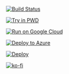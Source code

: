[![Build Status](https://travis-ci.com/lordBN/XploitSPY.svg?branch=master)](https://travis-ci.com/lordBN/XploitSPY)

[![Try in PWD](https://raw.githubusercontent.com/play-with-docker/stacks/master/assets/images/button.png)](https://labs.play-with-docker.com/?stack=https://raw.githubusercontent.com/lordBN/XploitSPY/master/app.json)

[![Run on Google Cloud](https://deploy.cloud.run/button.svg)](https://deploy.cloud.run?git_repo=https://github.com/lordBN/XploitSPY)

[![Deploy to Azure](https://aka.ms/deploytoazurebutton)](https://portal.azure.com/#create/Microsoft.Template/uri/https%3a%2f%2fraw.githubusercontent.com%2flordBN%2fXploitSPY%2fmaster%2fazuredeploy.json)

[![Deploy](https://www.herokucdn.com/deploy/button.svg)](https://heroku.com/deploy?template=https://github.com/lordBN/XploitSPY)

[![ko-fi](https://www.ko-fi.com/img/githubbutton_sm.svg)](https://ko-fi.com/I2I51MYJC)
